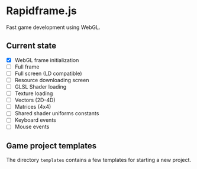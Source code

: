 # Rapidframe.js

Fast game development using WebGL.

## Current state
 * [X] WebGL frame initialization
 * [ ] Full frame
 * [ ] Full screen (LD compatible)
 * [ ] Resource downloading screen
 * [ ] GLSL Shader loading
 * [ ] Texture loading
 * [ ] Vectors (2D-4D)
 * [ ] Matrices (4x4)
 * [ ] Shared shader uniforms constants
 * [ ] Keyboard events
 * [ ] Mouse events

## Game project templates
The directory ```templates``` contains a few templates for starting a new project.

